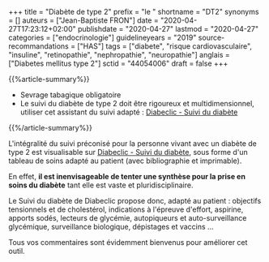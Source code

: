 +++
title = "Diabète de type 2"
prefix = "le "
shortname = "DT2"
synonyms = []
auteurs = ["Jean-Baptiste FRON"]
date = "2020-04-27T17:23:12+02:00"
publishdate = "2020-04-27"
lastmod = "2020-04-27"
categories = ["endocrinologie"]
guidelineyears = "2019"
source-recommandations = ["HAS"]
tags = ["diabete", "risque cardiovasculaire", "insuline", "retinopathie", "nephropathie", "neuropathie"]
anglais = ["Diabetes mellitus type 2"]
sctid = "44054006"
draft = false
+++

{{%article-summary%}}

- Sevrage tabagique obligatoire
- Le suivi du diabète de type 2 doit être rigoureux et multidimensionnel, utiliser cet assistant du suivi adapté : [Diabeclic - Suivi du diabète](https://www.diabeclic.com/suivi-du-diabete)

{{%/article-summary%}}

L'intégralité du suivi préconisé pour la personne vivant avec un diabète de type 2 est visualisable sur [Diabeclic - Suivi du diabète](https://www.diabeclic.com/suivi-du-diabete), sous forme d'un tableau de soins adapté au patient (avec bibliographie et imprimable).

En effet, **il est inenvisageable de tenter une synthèse pour la prise en soins du diabète** tant elle est vaste et pluridisciplinaire.

Le Suivi du diabète de Diabeclic propose donc, adapté au patient : objectifs tensionnels et de cholestérol, indications à l'épreuve d'effort, aspirine, apports sodés, lecteurs de glycémie, autopiqueurs et auto-surveillance glycémique, surveillance biologique, dépistages et vaccins ...

Tous vos commentaires sont évidemment bienvenus pour améliorer cet outil.
